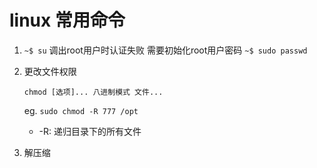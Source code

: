 # linux 常用命令

1. `~$ su`
   调出root用户时认证失败
   需要初始化root用户密码
   `~$ sudo passwd`

2. 更改文件权限

   `chmod [选项]... 八进制模式 文件...`

   eg. `sudo chmod -R 777 /opt`

   - -R: 递归目录下的所有文件

3. 解压缩

   